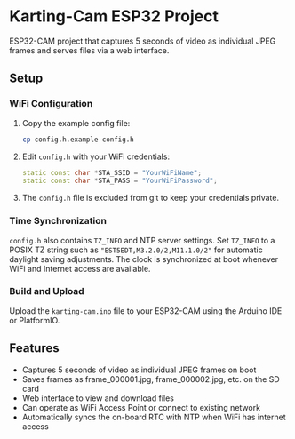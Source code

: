 # Karting-Cam ESP32 Project

ESP32-CAM project that captures 5 seconds of video as individual JPEG frames and serves files via a web interface.

## Setup

### WiFi Configuration

1. Copy the example config file:
   ```bash
   cp config.h.example config.h
   ```

2. Edit `config.h` with your WiFi credentials:
   ```cpp
   static const char *STA_SSID = "YourWiFiName";
   static const char *STA_PASS = "YourWiFiPassword";
   ```

3. The `config.h` file is excluded from git to keep your credentials private.

### Time Synchronization

`config.h` also contains `TZ_INFO` and NTP server settings. Set `TZ_INFO` to a
POSIX TZ string such as `"EST5EDT,M3.2.0/2,M11.1.0/2"` for automatic daylight
saving adjustments. The clock is synchronized at boot whenever WiFi and Internet
access are available.

### Build and Upload

Upload the `karting-cam.ino` file to your ESP32-CAM using the Arduino IDE or PlatformIO.

## Features

- Captures 5 seconds of video as individual JPEG frames on boot
- Saves frames as frame_000001.jpg, frame_000002.jpg, etc. on the SD card
- Web interface to view and download files
- Can operate as WiFi Access Point or connect to existing network
- Automatically syncs the on-board RTC with NTP when WiFi has internet access
